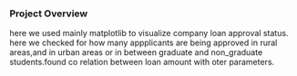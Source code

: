 ### Project Overview

 here we used mainly matplotlib to visualize company loan approval status. here we checked for how many appplicants are being approved in rural areas,and in urban areas or in between graduate and non_graduate students.found co relation between loan amount with oter parameters.


